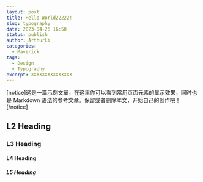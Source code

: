 ```yaml
---
layout: post
title: Hello World22222!
slug: typography
date: 2023-04-26 16:50
status: publish
author: ArthurLi
categories: 
  - Maverick
tags:
  - Design
  - Typography
excerpt: XXXXXXXXXXXXXXX
---
```


[notice]这是一篇示例文章，在这里你可以看到常用页面元素的显示效果，同时也是 Markdown 语法的参考文章。保留或者删除本文，开始自己的创作吧！[/notice]

## L2 Heading

### L3 Heading

#### L4 Heading

##### L5 Heading

